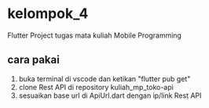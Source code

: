 # kelompok_4

Flutter Project tugas mata kuliah Mobile Programming

## cara pakai
1. buka terminal di vscode dan ketikan "flutter pub get"
2. clone Rest API di repository kuliah_mp_toko-api
3. sesuaikan base url di ApiUrl.dart dengan ip/link Rest API
